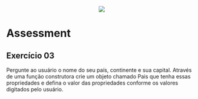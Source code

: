 <p align="center">
    <img src="https://www.infnet.edu.br/infnet/wp-content/themes/infnet.homepage//assets/img/LogoInfnetRodape.png"/>
</p>

# Assessment

## Exercício 03

Pergunte ao usuário o nome do seu país, continente e sua capital. Através de uma função construtora crie um objeto chamado Pais que tenha essas propriedades e defina o valor das propriedades conforme os valores digitados pelo usuário.